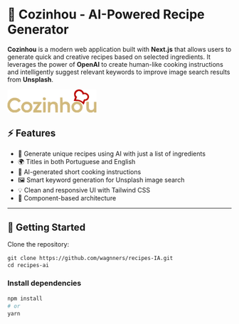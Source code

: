 # 🍳 Cozinhou - AI-Powered Recipe Generator

**Cozinhou** is a modern web application built with **Next.js** that allows users to generate quick and creative recipes based on selected ingredients. It leverages the power of **OpenAI** to create human-like cooking instructions and intelligently suggest relevant keywords to improve image search results from **Unsplash**.

<img src="./recipes-ai/public/assets/icons/logo.svg" width="200" alt="Logo" />

## ⚡ Features

- 🧠 Generate unique recipes using AI with just a list of ingredients
- 🌍 Titles in both Portuguese and English
- 📝 AI-generated short cooking instructions
- 🖼️ Smart keyword generation for Unsplash image search
- 💡 Clean and responsive UI with Tailwind CSS
- 🧩 Component-based architecture

---

## 🚀 Getting Started

Clone the repository:

```bashh
git clone https://github.com/wagnners/recipes-IA.git
cd recipes-ai
```
### Install dependencies
```bash
npm install
# or
yarn
```
